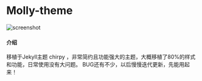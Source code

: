 # Molly-theme

![screenshot](https://fifo.site/wp-content/uploads/2023/03/wp-theme-fifo.png)

#### 介绍
移植于Jekyll主题 chirpy ，非常简约且功能强大的主题，大概移植了80%的样式和功能，日常使用没有大问题。
BUG还有不少，以后慢慢迭代更新，先能用起来！
